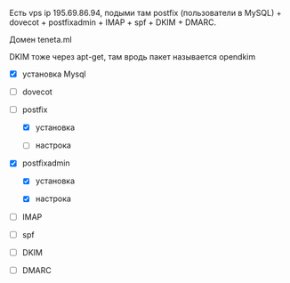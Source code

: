 ﻿Есть vps ip 195.69.86.94, подыми там postfix (пользователи в MySQL) + dovecot + postfixadmin + IMAP + spf + DKIM + DMARC.



Домен teneta.ml



DKIM тоже через apt-get, там вродь пакет называется opendkim



- [x] установка Mysql 

- [ ] dovecot

- [ ] postfix

     - [x] установка 

     - [ ] настрока 

- [x] postfixadmin

     - [x] установка 

     - [x] настрока 

- [ ] IMAP

- [ ] spf 

- [ ] DKIM

- [ ] DMARC


